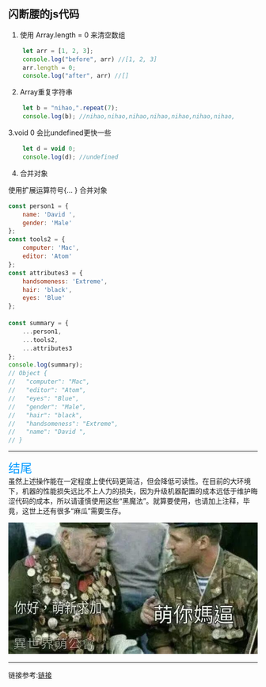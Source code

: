 ## 闪断腰的js代码

1. 使用 Array.length = 0 来清空数组

``` js
    let arr = [1, 2, 3];
    console.log("before", arr) //[1, 2, 3]
    arr.length = 0;
    console.log("after", arr) //[]
```

2. Array重复字符串

``` js
    let b = "nihao,".repeat(7);
    console.log(b); //nihao,nihao,nihao,nihao,nihao,nihao,nihao,
```

3.void 0 会比undefined更快一些

``` js
    let d = void 0;
    console.log(d); //undefined
```

4. 合并对象

使用扩展运算符号{... } 合并对象

``` js
const person1 = {
    name: 'David ',
    gender: 'Male'
};
const tools2 = {
    computer: 'Mac',
    editor: 'Atom'
};
const attributes3 = {
    handsomeness: 'Extreme',
    hair: 'black',
    eyes: 'Blue'
};

const summary = {
    ...person1,
    ...tools2,
    ...attributes3
};
console.log(summary);
// Object {
//   "computer": "Mac",
//   "editor": "Atom",
//   "eyes": "Blue",
//   "gender": "Male",
//   "hair": "black",
//   "handsomeness": "Extreme",
//   "name": "David ",
// }
```

***
<font color=#0099ff size=5 face="黑体">结尾</font>   
虽然上述操作能在一定程度上使代码更简洁，但会降低可读性。在目前的大环境下，机器的性能损失远比不上人力的损失，因为升级机器配置的成本远低于维护晦涩代码的成本，所以请谨慎使用这些“黑魔法”。就算要使用，也请加上注释，毕竟，这世上还有很多“麻瓜”需要生存。

![solar](./img/gaga.jpg)

***
链接参考:[链接](https://mp.weixin.qq.com/s/e2o52pzcGjyEokLXU7cvIg)

